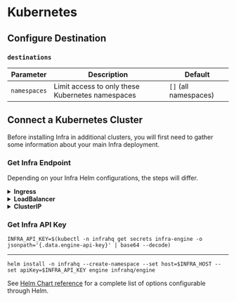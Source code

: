 # Kubernetes

## Configure Destination

### `destinations`

| Parameter      | Description                                      | Default               |
|----------------|--------------------------------------------------|-----------------------|
| `namespaces`   | Limit access to only these Kubernetes namespaces | `[]` (all namespaces) |

## Connect a Kubernetes Cluster

Before installing Infra in additional clusters, you will first need to gather some information about your main Infra deployment.

### Get Infra Endpoint

Depending on your Infra Helm configurations, the steps will differ.

<details>
  <summary><strong>Ingress</strong></summary>

  ```
  INFRA_HOST=$(kubectl -n infrahq get ingress -l infrahq.com/component=infra -o jsonpath="{.items[].status.loadBalancer.ingress[*]['ip', 'hostname']}")
  ```
</details>

<details>
  <summary><strong>LoadBalancer</strong></summary>

  Note: It may take a few minutes for the LoadBalancer endpoint to be assigned. You can watch the status of the service with:

  ```
  kubectl -n infrahq get services -l infrahq.com/component=infra -w
  ```

  ```
  INFRA_HOST=$(kubectl -n infrahq get services -l infrahq.com/component=infra -o jsonpath="{.items[].status.loadBalancer.ingress[*]['ip', 'hostname']}")
  ```
</details>

<details>
  <summary><strong>ClusterIP</strong></summary>

  ```
  CONTAINER_PORT=$(kubectl -n infrahq get services -l infrahq.com/component=infra -o jsonpath="{.items[].spec.ports[0].port}")
  kubectl -n infrahq port-forward service infra 8080:$CONTAINER_PORT &
  INFRA_HOST='localhost:8080'
  ```
</details>

### Get Infra API Key

```
INFRA_API_KEY=$(kubectl -n infrahq get secrets infra-engine -o jsonpath='{.data.engine-api-key}' | base64 --decode)
```

---

```
helm install -n infrahq --create-namespace --set host=$INFRA_HOST --set apiKey=$INFRA_API_KEY engine infrahq/engine
```

See [Helm Chart reference](./helm.md) for a complete list of options configurable through Helm.
